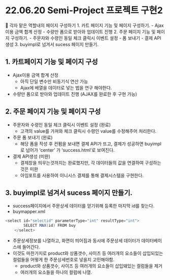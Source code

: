 # 22.06.20 Semi-Project 프로젝트 구현2

<aside>
🔑 각자 맡은 역할내의 페이지 구성하기
1. 카트 페이지 기능 및 페이지 구성하기.
- Ajax이용 금액 합계 산정
- 수량만 폼으로 받아와 업데이트 진행
2. 주문 페이지 기능 및 페이지 구성하기.
- 주문자와 수령인 동일 체크 클릭시 이벤트 설정
- 폼 보내기
- 결제 API 생성
3. buyimpl로 넘겨서 sucess 페이지 만들기.

</aside>

## 1. 카트페이지 기능 및 페이지 구성

- Ajax이용 금액 합계 산정
    - 아직 단일 변수만 비동기식 연산 가능
    - Ajax에 배열을 데이터로 넣는 법을 연구 해야한다.
- 수량만 폼으로 받아와 업데이트 진행 (AJAX를 완료한 후 구현 가능)

## 2. 주문 페이지 기능 및 페이지 구성

- 주문자와 수령인 동일 체크 클릭시 이벤트 설정 (완료)
    - 고객의 value를 가져와 체크 클릭시 수령인 value를 수정해주어 처리한다.
- 주문 폼 보내기 (완료)
    - 해당 폼을 작성 후 컨펌을 보내면 결제 API가 뜨고, 결제가 성공하면 buyimpl로 넘어가 ‘center’ 가 ‘success.html’로 보여진다.
- 결제 API생성 (미완)
    - 결제창을 띄우는것까지는 완료했지만, 각 데이터들의 값을 연결하여 구성하는 것은 미완
    - 아임포트를 사용하여 이니시스 결제를 통해 결제시스템을 구현한다.

## 3. buyimpl로 넘겨서 sucess 페이지 만들기.

- success페이지에서 주문상세 데이터를 얻기위해 등록한 마지막 id를 찾는다.
- buymapper.xml

```java
<select id="selectid" parameterType="int" resultType="int">
		SELECT MAX(id) FROM buy
	</select>
```

- 주문상세정보를 나열하고, 화면이 띄어짐과 동시에 주문상세 데이터가 데이터베이스에 들어간다.
- 이것도 마찬가지로 product와 상품갯수, 사이즈 등 여러개의 요소들이 삽입되있는 컬럼들을 어떻게 한 주문상세번호로 넣을지 고민해야함.
    - product와 상품갯수, 사이즈 등 여러개의 요소들이 삽입돼있는 컬럼들을 제거
    - 여러개의 요소들을 하나의 컬럼에 나열.